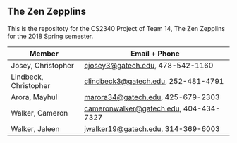 ## The Zen Zepplins
This is the repositoty for the CS2340 Project of Team 14, The Zen Zepplins for the 2018 Spring semester.

   Member             | Email + Phone
----------------------|-----------------------------------
Josey, Christopher    | cjosey3@gatech.edu, 478-542-1160
Lindbeck, Christopher | clindbeck3@gatech.edu, 252-481-4791
Arora, Mayhul         | marora34@gatech.edu, 425-679-2303
Walker, Cameron       | cameronwalker@gatech.edu, 404-434-7327
Walker, Jaleen        | jwalker19@gatech.edu, 314-369-6003


